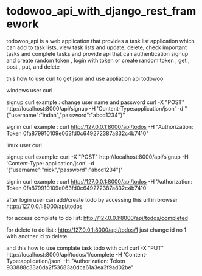 # todowoo_api_with_django_rest_framework


todowoo_api is a web application that provides a task list application which can add to task lists, view task lists and update, delete, check important tasks and complete tasks and provide api that can authentication signup and create random token , login with token or create random token , get , post , put, and delete

this how to use curl to get json and use appliation api todowoo

windows user curl

signup curl example :
change user name and password 
curl -X "POST" http://localhost:8000/api/signup -H 'Content-Type:application/json' -d "{"username":"indah","password":"abcd1234"}"

signin curl example :
curl http://127.0.0.1:8000/api/todos -H "Authorization: Token 0fa879910109e063fd0c649272387a832c4b7410"

linux user curl

signup curl example: 
curl -X "POST" http://localhost:8000/api/signup -H 'Content-Type: application/json' -d '{"username":"nick","password":"abcd1234"}'

signin curl example :
curl http://127.0.0.1:8000/api/todos -H 'Authorization: Token 0fa879910109e063fd0c649272387a832c4b7410'

after login user can add/create todo by accessing this url in browser 
http://127.0.0.1:8000/api/todos

for access complate to do list:
http://127.0.0.1:8000/api/todos/completed

for delete to do list : 
http://127.0.0.1:8000/api/todos/1 just change id no 1 with another id to delete

and this how to use complate task todo with curl 
curl -X "PUT" http://localhost:8000/api/todos/1/complete -H 'Content-Type:application/json' -H "Authorization: Token 933888c33a6da2f53683a0dca61a3ea3f9ad02be"
